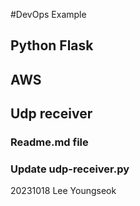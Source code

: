 #DevOps Example
## Python Flask
## AWS 
## Udp receiver
### Readme.md file
### Update udp-receiver.py
20231018
Lee Youngseok
